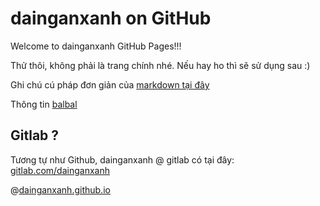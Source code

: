 # dainganxanh on GitHub
Welcome to dainganxanh GitHub Pages!!!

Thử thôi, không phải là trang chính nhé. Nếu hay ho thì sẽ sử dụng sau :)

Ghi chú cú pháp đơn giản của [markdown tại đây](/markdown.md)

Thông tin [balbal](/info.md)

## Gitlab ?
Tương tự như Github, dainganxanh @ gitlab có tại đây: [gitlab.com/dainganxanh](https://gitlab.com/dainganxanh)

@[dainganxanh.github.io](https://dainganxanh.github.io)
